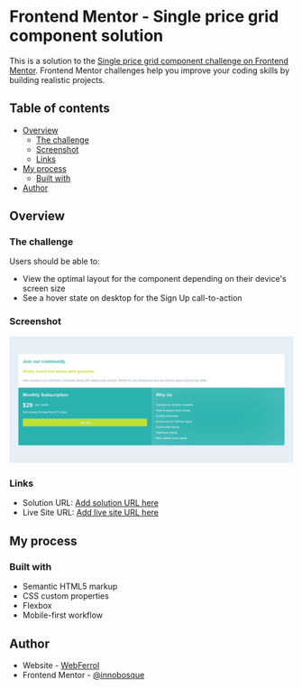 # Frontend Mentor - Single price grid component solution

This is a solution to the [Single price grid component challenge on Frontend Mentor](https://www.frontendmentor.io/challenges/single-price-grid-component-5ce41129d0ff452fec5abbbc). Frontend Mentor challenges help you improve your coding skills by building realistic projects. 

## Table of contents

- [Overview](#overview)
  - [The challenge](#the-challenge)
  - [Screenshot](#screenshot)
  - [Links](#links)
- [My process](#my-process)
  - [Built with](#built-with)
- [Author](#author)



## Overview

### The challenge

Users should be able to:

- View the optimal layout for the component depending on their device's screen size
- See a hover state on desktop for the Sign Up call-to-action

### Screenshot

![](./screenshot.png)


### Links

- Solution URL: [Add solution URL here](https://github.com/innobosque/frontend-mentor-single-price-grid-component)
- Live Site URL: [Add live site URL here](https://innobosque.github.io/frontend-mentor-single-price-grid-component/)

## My process

### Built with

- Semantic HTML5 markup
- CSS custom properties
- Flexbox
- Mobile-first workflow


## Author

- Website - [WebFerrol](https://www.webferrol.com)
- Frontend Mentor - [@innobosque](https://www.frontendmentor.io/profile/innobosque)


